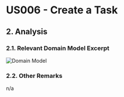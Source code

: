 # US006 - Create a Task 

## 2. Analysis

### 2.1. Relevant Domain Model Excerpt 

![Domain Model](/docs/sprintA/us006)

### 2.2. Other Remarks

n/a